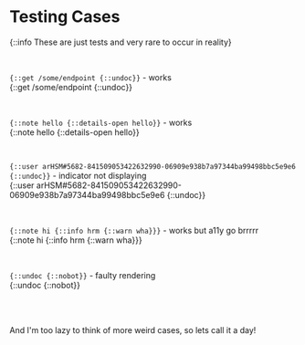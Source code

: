 # Testing Cases

{::info These are just tests and very rare to occur in reality}

<br>

`{::get /some/endpoint {::undoc}}` - works\
{::get /some/endpoint {::undoc}}

<br>

`{::note hello {::details-open hello}}` - works\
{::note hello {::details-open hello}}

<br>

`{::user arHSM#5682-841509053422632990-06909e938b7a97344ba99498bbc5e9e6 {::undoc}}` - indicator not displaying\
{::user arHSM#5682-841509053422632990-06909e938b7a97344ba99498bbc5e9e6 {::undoc}}

<br>

`{::note hi {::info hrm {::warn wha}}}` - works but a11y go brrrrr\
{::note hi {::info hrm {::warn wha}}}

<br>

`{::undoc {::nobot}}` - faulty rendering\
{::undoc {::nobot}}

<br>
<br>

And I'm too lazy to think of more weird cases, so lets call it a day!
